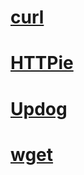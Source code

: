 # [curl](curl/README.md)
# [HTTPie](HTTPie/README.md)
# [Updog](Updog/README.md)
# [wget](wget/README.md)